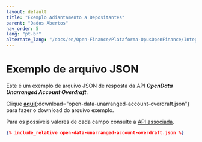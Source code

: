 ```yaml
---
layout: default
title: "Exemplo Adiantamento a Depositantes"
parent: "Dados Abertos"
nav_order: 5
lang: "pt-br"
alternate_lang: "/docs/en/Open-Finance/Plataforma-OpusOpenFinance/Integração/apis-dados-abertos/DadosAbertos-Unarranged/"
---
```


# Exemplo de arquivo JSON

Este é um exemplo de arquivo JSON de resposta da API ***OpenData Unarranged Account Overdraft***.

Clique [**aqui**](open-data-unarranged-account-overdraft.json){:download="open-data-unarranged-account-overdraft.json"} para fazer o download do arquivo exemplo.

Para os possíveis valores de cada campo consulte a [API associada][Link-API].

```json
{% include_relative open-data-unarranged-account-overdraft.json %}
```

[Link-API]: ../../../../swagger-ui/index.html?api=open-data-unarranged
